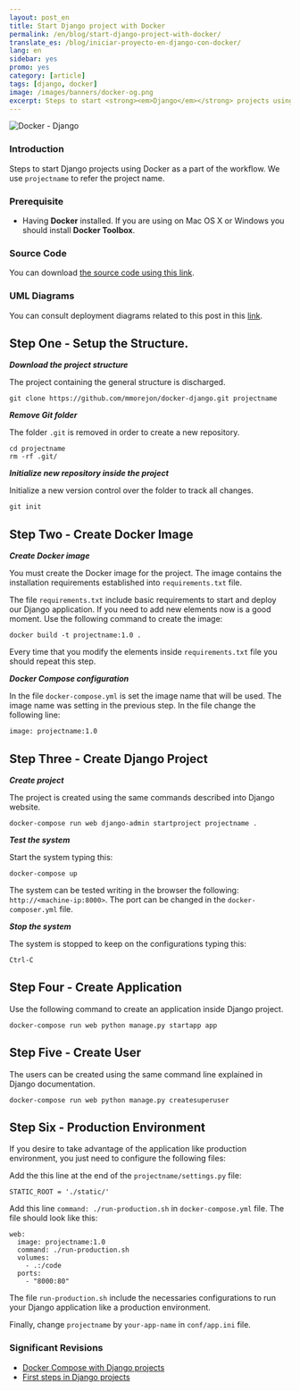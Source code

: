 ```yaml
---
layout: post_en
title: Start Django project with Docker
permalink: /en/blog/start-django-project-with-docker/
translate_es: /blog/iniciar-proyecto-en-django-con-docker/
lang: en
sidebar: yes
promo: yes
category: [article]
tags: [django, docker]
image: /images/banners/docker-og.png
excerpt: Steps to start <strong><em>Django</em></strong> projects using <strong><em>Docker</em></strong> as a part of the <strong><em>workflow</em></strong>.
---
```

<img src="{{ site.baseurl }}/images/banners/django-docker.png" title="Docker - Django" name="Docker - Django" />

### Introduction

Steps to start Django projects using Docker as a part of the workflow. We use `projectname` to refer the project name.

### Prerequisite

* Having **Docker** installed. If you are using on Mac OS X or Windows you should install **Docker Toolbox**.

### Source Code

You can download <a href="https://github.com/mmorejon/docker-django" target="_blank">the source code using this link</a>.

### UML Diagrams

You can consult deployment diagrams related to this post in this <a href="{{ site.baseurl }}/en/blog/deployment-diagram-docker-django/">link</a>.

## Step One - Setup the Structure.

**_Download the project structure_**

The project containing the general structure is discharged.

```
git clone https://github.com/mmorejon/docker-django.git projectname
```

**_Remove Git folder_**

The folder `.git` is removed in order to create a new repository.

```
cd projectname
rm -rf .git/
```

**_Initialize new repository inside the project_**

Initialize a new version control over the folder to track all changes.

```
git init
```

## Step Two - Create Docker Image

**_Create Docker image_**

You must create the Docker image for the project. The image contains the installation requirements established into `requirements.txt` file.

The file `requirements.txt` include basic requirements to start and deploy our Django application. If you need to add new elements now is a good moment. Use the following command to create the image:

```
docker build -t projectname:1.0 .
```

Every time that you modify the elements inside `requirements.txt` file you should repeat this step.

**_Docker Compose configuration_**

In the file `docker-compose.yml` is set the image name that will be used. The image name was setting in the previous step. In the file change the following line:

```
image: projectname:1.0
```

## Step Three - Create Django Project

**_Create project_**

The project is created using the same commands described into Django website.

```
docker-compose run web django-admin startproject projectname .
```

**_Test the system_**

Start the system typing this:

```
docker-compose up
```

The system can be tested writing in the browser the following: `http://<machine-ip:8000>`. The port can be changed in the `docker-composer.yml` file.

**_Stop the system_**

The system is stopped to keep on the configurations typing this:

```
Ctrl-C
```

## Step Four - Create Application

Use the following command to create an application inside Django project.

```
docker-compose run web python manage.py startapp app
```

## Step Five - Create User

The users can be created using the same command line explained in Django documentation.

```
docker-compose run web python manage.py createsuperuser
```

## Step Six - Production Environment

If you desire to take advantage of the application like production environment, you just need to configure the following files:

Add the this line at the end of the `projectname/settings.py` file:

```
STATIC_ROOT = './static/'
```

Add this line `command: ./run-production.sh` in `docker-compose.yml` file. The file should look like this:

```
web:
  image: projectname:1.0
  command: ./run-production.sh
  volumes:
    - .:/code
  ports:
    - "8000:80"
```

The file `run-production.sh` include the necessaries configurations to run your Django application like a production environment.

Finally, change `projectname` by `your-app-name` in `conf/app.ini` file.

### Significant Revisions

* <a target="_blank" href="https://docs.docker.com/compose/django/">Docker Compose with Django projects</a>
* <a target="_blank" href="https://docs.djangoproject.com/es/1.9/intro/tutorial01/">First steps in Django projects</a>
